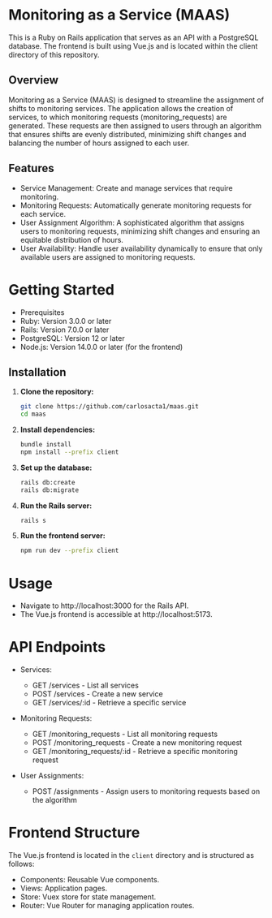 # Monitoring as a Service (MAAS)

This is a Ruby on Rails application that serves as an API with a PostgreSQL database. The frontend is built using Vue.js and is located within the client directory of this repository.

## Overview
Monitoring as a Service (MAAS) is designed to streamline the assignment of shifts to monitoring services. The application allows the creation of services, to which monitoring requests (monitoring_requests) are generated. These requests are then assigned to users through an algorithm that ensures shifts are evenly distributed, minimizing shift changes and balancing the number of hours assigned to each user.

## Features
* Service Management: Create and manage services that require monitoring.
* Monitoring Requests: Automatically generate monitoring requests for each service.
* User Assignment Algorithm: A sophisticated algorithm that assigns users to monitoring requests, minimizing shift changes and ensuring an equitable distribution of hours.
* User Availability: Handle user availability dynamically to ensure that only available users are assigned to monitoring requests.

# Getting Started
* Prerequisites
* Ruby: Version 3.0.0 or later
* Rails: Version 7.0.0 or later
* PostgreSQL: Version 12 or later
* Node.js: Version 14.0.0 or later (for the frontend)

## Installation

1. **Clone the repository:**

    ```bash
    git clone https://github.com/carlosacta1/maas.git
    cd maas
    ```

2. **Install dependencies:**

    ```bash
    bundle install
    npm install --prefix client
    ```

3. **Set up the database:**

    ```bash
    rails db:create
    rails db:migrate
    ```

4. **Run the Rails server:**

    ```bash
    rails s
    ```

5. **Run the frontend server:**

    ```bash
    npm run dev --prefix client
    ```
# Usage

* Navigate to http://localhost:3000 for the Rails API.
* The Vue.js frontend is accessible at http://localhost:5173.

# API Endpoints
* Services:

  * GET /services - List all services
  * POST /services - Create a new service
  * GET /services/:id - Retrieve a specific service
    
* Monitoring Requests:

  * GET /monitoring_requests - List all monitoring requests
  * POST /monitoring_requests - Create a new monitoring request
  * GET /monitoring_requests/:id - Retrieve a specific monitoring request

* User Assignments:

  * POST /assignments - Assign users to monitoring requests based on the algorithm

# Frontend Structure

The Vue.js frontend is located in the `client` directory and is structured as follows:

* Components: Reusable Vue components.
* Views: Application pages.
* Store: Vuex store for state management.
* Router: Vue Router for managing application routes.
